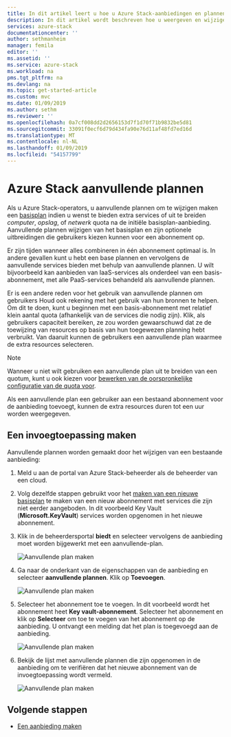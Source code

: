 ```yaml
---
title: In dit artikel leert u hoe u Azure Stack-aanbiedingen en plannen bijwerken | Microsoft Docs
description: In dit artikel wordt beschreven hoe u weergeven en wijzigen van bestaande Azure Stack-aanbiedingen en plannen.
services: azure-stack
documentationcenter: ''
author: sethmanheim
manager: femila
editor: ''
ms.assetid: ''
ms.service: azure-stack
ms.workload: na
pms.tgt_pltfrm: na
ms.devlang: na
ms.topic: get-started-article
ms.custom: mvc
ms.date: 01/09/2019
ms.author: sethm
ms.reviewer: ''
ms.openlocfilehash: 0a7cf008dd2d2656153d7f1d70f71b9832be5d81
ms.sourcegitcommit: 33091f0ecf6d79d434fa90e76d11af48fd7ed16d
ms.translationtype: MT
ms.contentlocale: nl-NL
ms.lasthandoff: 01/09/2019
ms.locfileid: "54157799"
---
```

# <a name="azure-stack-add-on-plans"></a>Azure Stack aanvullende plannen

Als u Azure Stack-operators, u aanvullende plannen om te wijzigen maken een [basisplan](azure-stack-create-plan.md) indien u wenst te bieden extra services of uit te breiden *computer*, *opslag*, of *netwerk* quota na de initiële basisplan-aanbieding. Aanvullende plannen wijzigen van het basisplan en zijn optionele uitbreidingen die gebruikers kiezen kunnen voor een abonnement op.

Er zijn tijden wanneer alles combineren in één abonnement optimaal is. In andere gevallen kunt u hebt een base plannen en vervolgens de aanvullende services bieden met behulp van aanvullende plannen. U wilt bijvoorbeeld kan aanbieden van IaaS-services als onderdeel van een basis-abonnement, met alle PaaS-services behandeld als aanvullende plannen.

Er is een andere reden voor het gebruik van aanvullende plannen om gebruikers Houd ook rekening met het gebruik van hun bronnen te helpen. Om dit te doen, kunt u beginnen met een basis-abonnement met relatief klein aantal quota (afhankelijk van de services die nodig zijn). Klik, als gebruikers capaciteit bereiken, ze zou worden gewaarschuwd dat ze de toewijzing van resources op basis van hun toegewezen planning hebt verbruikt. Van daaruit kunnen de gebruikers een aanvullende plan waarmee de extra resources selecteren.

> [!NOTE]
> Wanneer u niet wilt gebruiken een aanvullende plan uit te breiden van een quotum, kunt u ook kiezen voor [bewerken van de oorspronkelijke configuratie van de quota voor](azure-stack-quota-types.md#edit-a-quota).

Als een aanvullende plan een gebruiker aan een bestaand abonnement voor de aanbieding toevoegt, kunnen de extra resources duren tot een uur worden weergegeven.

## <a name="create-an-add-on-plan"></a>Een invoegtoepassing maken

Aanvullende plannen worden gemaakt door het wijzigen van een bestaande aanbieding:

1. Meld u aan de portal van Azure Stack-beheerder als de beheerder van een cloud.
2. Volg dezelfde stappen gebruikt voor het [maken van een nieuwe basisplan](azure-stack-create-plan.md) te maken van een nieuw abonnement met services die zijn niet eerder aangeboden. In dit voorbeeld Key Vault (**Microsoft.KeyVault**) services worden opgenomen in het nieuwe abonnement.
3. Klik in de beheerdersportal **biedt** en selecteer vervolgens de aanbieding moet worden bijgewerkt met een aanvullende-plan.

   ![Aanvullende plan maken](media/create-add-on-plan/1.PNG)

4. Ga naar de onderkant van de eigenschappen van de aanbieding en selecteer **aanvullende plannen**. Klik op **Toevoegen**.

    ![Aanvullende plan maken](media/create-add-on-plan/2.PNG)

5. Selecteer het abonnement toe te voegen. In dit voorbeeld wordt het abonnement heet **Key vault-abonnement**. Selecteer het abonnement en klik op **Selecteer** om toe te voegen van het abonnement op de aanbieding. U ontvangt een melding dat het plan is toegevoegd aan de aanbieding.

    ![Aanvullende plan maken](media/create-add-on-plan/3.PNG)

6. Bekijk de lijst met aanvullende plannen die zijn opgenomen in de aanbieding om te verifiëren dat het nieuwe abonnement van de invoegtoepassing wordt vermeld.

    ![Aanvullende plan maken](media/create-add-on-plan/4.PNG)

## <a name="next-steps"></a>Volgende stappen

* [Een aanbieding maken](azure-stack-create-offer.md)